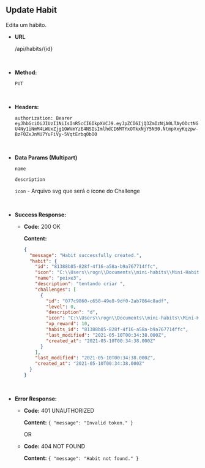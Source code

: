 ## **Update Habit**

Edita um hábito.

- **URL**

  /api/habits/{id}

</br>

- **Method:**

  `PUT`

</br>

- **Headers:**

  `authorization: Bearer eyJhbGciOiJIUzI1NiIsInR5cCI6IkpXVCJ9.eyJpZCI6IjQ3ZmIzNjA0LTAyODctNGU4Ny1iNmM4LWUxZjg1OWVmYzE4NSIsImlhdCI6MTYxOTkxNjY5N30.NtmpXxyKqzpw-BzF0ZxJnMU7YuFiVy-5VqtErbq0bO0`

</br>

- **Data Params (Multipart)**

  `name`

  `description`

  `icon` - Arquivo svg que será o ícone do Challenge

</br>

- **Success Response:**

  - **Code:** 200 OK

    **Content:**

    ```json
    {
      "message": "Habit successfully created.",
      "habit": {
        "id": "81388b85-828f-4f16-a58a-b9a767714ffc",
        "icon": "C:\\Users\\rogn\\Documents\\mini-habits\\Mini-Habits-Backend\\tmp\\uploads\\f7f923159fe91fc7837024a149af0c4f-accessible-icon-brands.svg",
        "name": "peixe3",
        "description": "tentando criar ",
        "challenges": [
          {
            "id": "077c9860-c658-49e8-9df0-2ab7864c8adf",
            "level": 0,
            "description": "d",
            "icon": "C:\\Users\\rogn\\Documents\\mini-habits\\Mini-Habits-Backend\\tmp\\uploads\\aab9b7e9108cb0c33da93dba63142f2f-address-card-solid.svg",
            "xp_reward": 10,
            "habits_id": "81388b85-828f-4f16-a58a-b9a767714ffc",
            "last_modified": "2021-05-10T00:34:38.000Z",
            "created_at": "2021-05-10T00:34:38.000Z"
          }
        ],
        "last_modified": "2021-05-10T00:34:38.000Z",
        "created_at": "2021-05-10T00:34:38.000Z"
      }
    }
    ```

</br>

- **Error Response:**

  - **Code:** 401 UNAUTHORIZED

    **Content:** `{ "message": "Invalid token." }`

    OR

  - **Code:** 404 NOT FOUND

    **Content:** `{ "message": "Habit not found." }`
